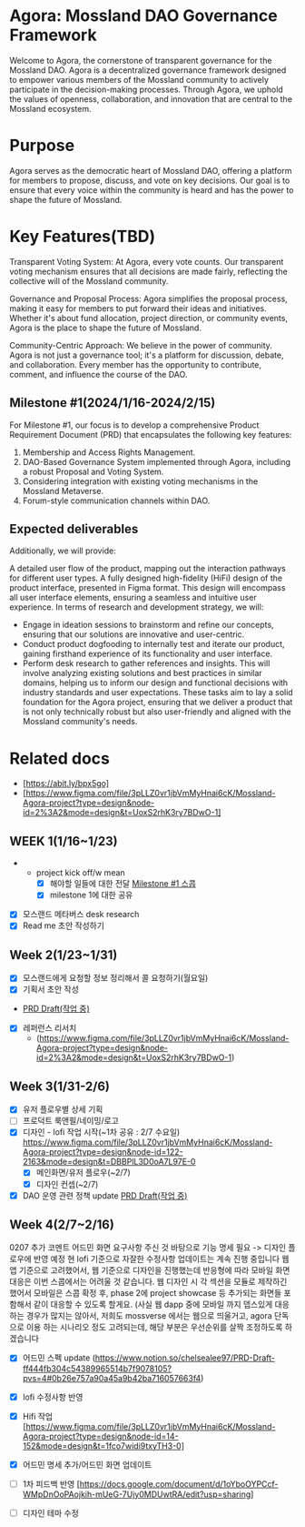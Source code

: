 # Agora: Mossland DAO Governance Framework

Welcome to Agora, the cornerstone of transparent governance for the Mossland DAO. Agora is a decentralized governance framework designed to empower various members of the Mossland community to actively participate in the decision-making processes. Through Agora, we uphold the values of openness, collaboration, and innovation that are central to the Mossland ecosystem.

# Purpose
Agora serves as the democratic heart of Mossland DAO, offering a platform for members to propose, discuss, and vote on key decisions. Our goal is to ensure that every voice within the community is heard and has the power to shape the future of Mossland.

# Key Features(TBD) 
Transparent Voting System: At Agora, every vote counts. Our transparent voting mechanism ensures that all decisions are made fairly, reflecting the collective will of the Mossland community.

Governance and Proposal Process: Agora simplifies the proposal process, making it easy for members to put forward their ideas and initiatives. Whether it's about fund allocation, project direction, or community events, Agora is the place to shape the future of Mossland.

Community-Centric Approach: We believe in the power of community. Agora is not just a governance tool; it's a platform for discussion, debate, and collaboration. Every member has the opportunity to contribute, comment, and influence the course of the DAO.

## Milestone #1(2024/1/16-2024/2/15)

For Milestone #1, our focus is to develop a comprehensive Product Requirement Document (PRD) that encapsulates the following key features:

1. Membership and Access Rights Management.
2. DAO-Based Governance System implemented through Agora, including a robust Proposal and Voting System.
3. Considering integration with existing voting mechanisms in the Mossland Metaverse.
4. Forum-style communication channels within DAO.

## Expected deliverables

Additionally, we will provide:

A detailed user flow of the product, mapping out the interaction pathways for different user types.
A fully designed high-fidelity (HiFi) design of the product interface, presented in Figma format. This design will encompass all user interface elements, ensuring a seamless and intuitive user experience.
In terms of research and development strategy, we will:

- Engage in ideation sessions to brainstorm and refine our concepts, ensuring that our solutions are innovative and user-centric.
- Conduct product dogfooding to internally test and iterate our product, gaining firsthand experience of its functionality and user interface.
- Perform desk research to gather references and insights. This will involve analyzing existing solutions and best practices in similar domains, helping us to inform our design and functional decisions with industry standards and user expectations.
These tasks aim to lay a solid foundation for the Agora project, ensuring that we deliver a product that is not only technically robust but also user-friendly and aligned with the Mossland community's needs.

# Related docs 
- [https://abit.ly/bpx5go]
- [https://www.figma.com/file/3pLLZ0vr1jbVmMyHnai6cK/Mossland-Agora-project?type=design&node-id=2%3A2&mode=design&t=UoxS2rhK3ry7BDwO-1]

## WEEK 1(1/16~1/23)
- - project kick off/w mean
    - [x]  해야할 일들에 대한 전달
    [Milestone #1 스콥](https://www.notion.so/Milestone-1-c0b7c11d93f04cb6b198f6b97cc36a1f?pvs=21)
    - [x]  milestone 1에 대한 공유
- [x]  모스랜드 메타버스 desk research
- [x]  Read me 초안 작성하기

## Week 2(1/23~1/31)

- [x]  모스랜드에게 요청할 정보 정리해서 콜 요청하기(월요일)
- [x]  기획서 초안 작성
- [PRD Draft(작업 중)](https://www.notion.so/PRD-Draft-ff444fb304c54389965514b7f9078105?pvs=21)
- [x]  레퍼런스 리서치
      - (https://www.figma.com/file/3pLLZ0vr1jbVmMyHnai6cK/Mossland-Agora-project?type=design&node-id=2%3A2&mode=design&t=UoxS2rhK3ry7BDwO-1)

## Week 3(1/31-2/6)

- [x]  유저 플로우별 상세 기획
- [ ]  프로덕트 룩앤필/네이밍/로고
- [x]  디자인 - lofi 작업 시작(~1차 공유 : 2/7 수요일)
     https://www.figma.com/file/3pLLZ0vr1jbVmMyHnai6cK/Mossland-Agora-project?type=design&node-id=122-2163&mode=design&t=DBBPlL3D0oA7L97E-0
    - [x]  메인화면/유저 플로우(~2/7)
    - [x]  디자인 컨셉(~2/7)
- [x]  DAO 운영 관련 정책 update 
     [PRD Draft(작업 중)](https://www.notion.so/PRD-Draft-ff444fb304c54389965514b7f9078105?pvs=21)

## Week 4(2/7~2/16)
0207 추가 코멘트 
어드민 화면 요구사항 주신 것 바탕으로 기능 명세 필요 -> 디자인 플로우에 반영 예정
현 lofi 기준으로 자잘한 수정사항 업데이트는 계속 진행 중입니다
웹앱 기준으로 고려했어서, 웹 기준으로 디자인을 진행했는데 반응형에 따라 모바일 화면 대응은 이번 스콥에서는 어려울 것 같습니다. 웹 디자인 시 각 섹션을 모듈로 제작하긴 했어서 모바일은 스콥 확정 후, phase 2에 project showcase 등 추가되는 화면들 포함해서 같이 대응할 수 있도록 할게요. (사실 웹 dapp 중에 모바일 까지 뎁스있게 대응하는 경우가 많지는 않아서, 저희도 mossverse 에서는 웹으로 띄울거고, agora 단독으로 이용 하는 시나리오 정도 고려되는데, 해당 부분은 우선순위를 살짝 조정하도록 하겠습니다

- [x]  어드민 스펙 update 
(https://www.notion.so/chelsealee97/PRD-Draft-ff444fb304c54389965514b7f9078105?pvs=4#0b26e757a90a45a9b42ba716057663f4)    
- [x] lofi 수정사항 반영
- [x]  Hifi 작업
      [https://www.figma.com/file/3pLLZ0vr1jbVmMyHnai6cK/Mossland-Agora-project?type=design&node-id=14-152&mode=design&t=1fco7widi9txyTH3-0]
- [x]  어드민 명세 추가/어드민 화면 업데이트
- [ ]  1차 피드백 반영
      [https://docs.google.com/document/d/1oYboOYPCcf-WMpDnOoPAojkih-mUeG-7Ujy0MDUwtRA/edit?usp=sharing]
- [ ]  디자인 테마 수정

